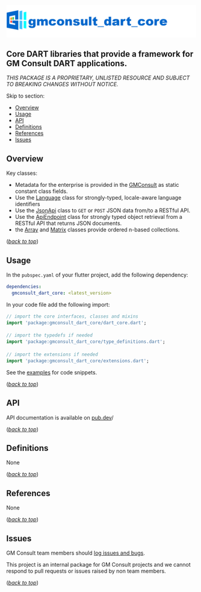 <!-- 
BSD 3-Clause License
Copyright (c) 2022, GM Consult Pty Ltd
All rights reserved. 
-->

[![GM Consult Core DART libraries](https://raw.githubusercontent.com/GM-Consult-Pty-Ltd/gmconsult_dart_core/main/dev/images/package_header.png?raw=true "Core DART libraries for GM Consult applications")](https://github.com/GM-Consult-Pty-Ltd)
## **Core DART libraries that provide a framework for GM Consult DART applications.**

*THIS PACKAGE IS A PROPRIETARY, UNLISTED RESOURCE AND SUBJECT TO BREAKING CHANGES WITHOUT NOTICE.*

Skip to section:
- [Overview](#overview)
- [Usage](#usage)
- [API](#api)
- [Definitions](#definitions)
- [References](#references)
- [Issues](#issues)

## Overview

Key classes:
* Metadata for the enterprise is provided in the [GMConsult](https://pub.dev/documentation/gmconsult_dart_core/latest/gmconsult_dart_core/GmConsult-class.html) as static constant class fields.
* Use the [Language](https://pub.dev/documentation/gmconsult_dart_core/latest/gmconsult_dart_core/Language-class.html) class for strongly-typed, locale-aware language identifiers
* Use the [JsonApi](https://pub.dev/documentation/gmconsult_dart_core/latest/gmconsult_dart_core/JsonApi-class.html) class to `GET` or `POST` JSON data from/to a RESTful API.
* Use the [ApiEndpoint](https://pub.dev/documentation/gmconsult_dart_core/latest/gmconsult_dart_core/ApiEndpoint-class.html) class for strongly typed object retrieval from a RESTful API that returns JSON documents.
* the [Array](https://pub.dev/documentation/gmconsult_dart_core/latest/gmconsult_dart_core/Array-class.html) and [Matrix](https://pub.dev/documentation/gmconsult_dart_core/latest/gmconsult_dart_core/Matrix-class.html) classes provide ordered n-based collections.

(*[back to top](#)*)

## Usage

In the `pubspec.yaml` of your flutter project, add the following dependency:

```yaml
dependencies:
  gmconsult_dart_core: <latest_version>
```

In your code file add the following import:

```dart
// import the core interfaces, classes and mixins
import 'package:gmconsult_dart_core/dart_core.dart';

// import the typedefs if needed
import 'package:gmconsult_dart_core/type_definitions.dart';

// import the extensions if needed
import 'package:gmconsult_dart_core/extensions.dart';

```

See the [examples](https://pub.dev/packages/gmconsult_dart_core/example) for code snippets.

(*[back to top](#)*)

## API

API documentation is available on [pub.dev](https://pub.dev/documentation/gmconsult_dart_core/latest/)/

(*[back to top](#)*)

## Definitions

None

(*[back to top](#)*)

## References

None

(*[back to top](#)*)

## Issues

GM Consult team members should [log issues and bugs](https://github.com/GM-Consult-Pty-Ltd/gmconsult_dart_core/issues).  

This project is an internal package for GM Consult projects and we cannot respond to pull requests or issues raised by non team members.

(*[back to top](#)*)


